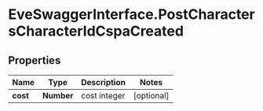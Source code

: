 # EveSwaggerInterface.PostCharactersCharacterIdCspaCreated

## Properties
Name | Type | Description | Notes
------------ | ------------- | ------------- | -------------
**cost** | **Number** | cost integer | [optional] 



